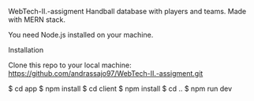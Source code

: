 WebTech-II.-assigment
Handball database with players and teams. Made with MERN stack.

You need Node.js installed on your machine.

Installation

Clone this repo to your local machine: https://github.com/andrassajo97/WebTech-II.-assigment.git

$ cd app
$ npm install
$ cd client
$ npm install
$ cd ..
$ npm run dev
